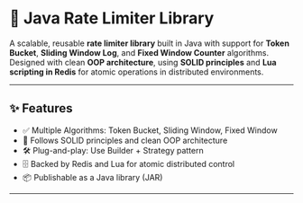 # 🚦 Java Rate Limiter Library

A scalable, reusable **rate limiter library** built in Java with support for **Token Bucket**, **Sliding Window Log**, and **Fixed Window Counter** algorithms. Designed with clean **OOP architecture**, using **SOLID principles** and **Lua scripting in Redis** for atomic operations in distributed environments.

---

## ✨ Features

- ✅ Multiple Algorithms: Token Bucket, Sliding Window, Fixed Window
- 🧠 Follows SOLID principles and clean OOP architecture
- 🛠️ Plug-and-play: Use Builder + Strategy pattern
- 🗄 Backed by Redis and Lua for atomic distributed control
- 📦 Publishable as a Java library (JAR)

---

